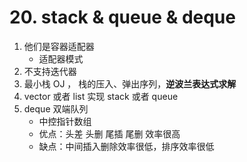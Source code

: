 # 20. stack & queue & deque

1. 他们是容器适配器
   - 适配器模式
2. 不支持迭代器
3. 最小栈 OJ ， 栈的压入、弹出序列，**逆波兰表达式求解**
4. vector 或者 list 实现 stack 或者 queue
5. deque 双端队列
   - 中控指针数组
   - 优点：头差 头删 尾插 尾删 效率很高 
   - 缺点：中间插入删除效率很低，排序效率很低

